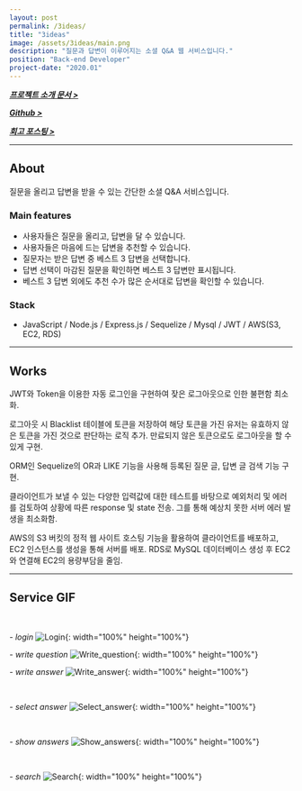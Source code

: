 ```yaml
---
layout: post
permalink: /3ideas/
title: "3ideas"
image: /assets/3ideas/main.png
description: "질문과 답변이 이루어지는 소셜 Q&A 웹 서비스입니다."
position: "Back-end Developer"
project-date: "2020.01"
---
```


_**[프로젝트 소개 문서 >](https://www.notion.so/Project-3-ideas-df56c48e56604be7a1973a6ce49a5af2)**_

_**[Github >](https://github.com/Team-Teslra/3ideas-Server)**_

_**[회고 포스팅 >](https://ram-t.tistory.com/76)**_

---

## About

질문을 올리고 답변을 받을 수 있는 간단한 소셜 Q&A 서비스입니다.

### Main features

- 사용자들은 질문을 올리고, 답변을 달 수 있습니다.
- 사용자들은 마음에 드는 답변을 추천할 수 있습니다.
- 질문자는 받은 답변 중 베스트 3 답변을 선택합니다.
- 답변 선택이 마감된 질문을 확인하면 베스트 3 답변만 표시됩니다.
- 베스트 3 답변 외에도 추천 수가 많은 순서대로 답변을 확인할 수 있습니다.

### Stack

- JavaScript / Node.js / Express.js / Sequelize / Mysql / JWT / AWS(S3, EC2, RDS)

---

## Works

JWT와 Token을 이용한 자동 로그인을 구현하여 잦은 로그아웃으로 인한 불편함 최소화.

로그아웃 시 Blacklist 테이블에 토큰을 저장하여 해당 토큰을 가진 유저는 유효하지 않은 토큰을 가진 것으로 판단하는 로직 추가. 만료되지 않은 토큰으로도 로그아웃을 할 수 있게 구현.

ORM인 Sequelize의 OR과 LIKE 기능을 사용해 등록된 질문 글, 답변 글 검색 기능 구현.

클라이언트가 보낼 수 있는 다양한 입력값에 대한 테스트를 바탕으로 예외처리 및 에러를 검토하여 상황에 따른 response 및 state 전송. 그를 통해 예상치 못한 서버 에러 발생을 최소화함.

AWS의 S3 버킷의 정적 웹 사이트 호스팅 기능을 활용하여 클라이언트를 배포하고, EC2 인스턴스를 생성을 통해 서버를 배포. RDS로 MySQL 데이터베이스 생성 후 EC2와 연결해 EC2의 용량부담을 줄임.

---

## Service GIF

<br/>

_- login_
![Login](/assets/3ideas/01_Login.gif){: width="100%" height="100%"}

_- write question_
![Write_question](/assets/3ideas/02_Write_question.gif){: width="100%" height="100%"}

_- write answer_
![Write_answer](/assets/3ideas/03_Write_answer.gif){: width="100%" height="100%"}

<br>

_- select answer_
![Select_answer](/assets/3ideas/04_Select_answer.gif){: width="100%" height="100%"}

<br>

_- show answers_
![Show_answers](/assets/3ideas/05_Show_answers.gif){: width="100%" height="100%"}

<br>

_- search_
![Search](/assets/3ideas/06_Search.gif){: width="100%" height="100%"}
